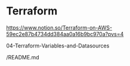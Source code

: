 # Terraform 
https://www.notion.so/Terraform-on-AWS-59ec2e87b4734dd384aa0a16b9bc970a?pvs=4

04-Terraform-Variables-and-Datasources

/README.md